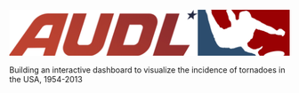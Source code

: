 ![Banner](https://github.com/renatavarn/AUDL_web_scraping/blob/main/AUDL%20logo.png)

Building an interactive dashboard to visualize the incidence of tornadoes in the USA, 1954-2013
